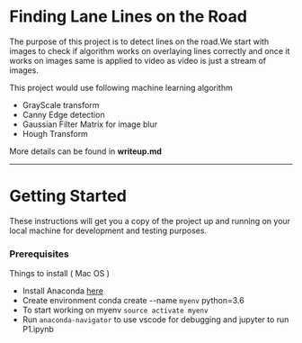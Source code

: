# **Finding Lane Lines on the Road** 

The purpose of this project is to detect lines on the road.We start with images to check if algorithm works on overlaying lines correctly and once it works on images same is applied to video as video is just a stream of images.

This project would use following machine learning algorithm
* GrayScale transform
* Canny Edge detection
* Gaussian Filter Matrix for image blur
* Hough Transform

More details can be found in **writeup.md**

---
# Getting Started

These instructions will get you a copy of the project up and running on your local machine for development and testing purposes. 

### Prerequisites

Things to install ( Mac OS )

* Install Anaconda [here](https://www.anaconda.com/download/#macos)
* Create environment conda create --name `myenv` python=3.6 
* To start working on myenv ```source activate myenv```
* Run ```anaconda-navigator``` to use vscode for debugging and jupyter to run P1.ipynb



